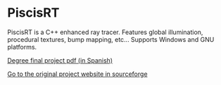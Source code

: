 # PiscisRT
PiscisRT is a C++ enhanced ray tracer. Features global illumination, procedural textures, bump mapping, etc... Supports Windows and GNU platforms.

[Degree final project pdf (in Spanish)](Doc/memoria.pdf)

[Go to the original project website in sourceforge](http://piscisrt.sourceforge.net)
